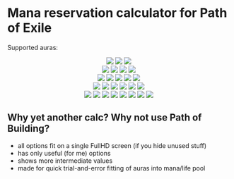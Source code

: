 # Mana reservation calculator for Path of Exile

Supported auras:

<div align="center">
  <img src="https://web.poecdn.com/image/Art/2DArt/SkillIcons/auraregen.png">
  <img src="https://web.poecdn.com/image/Art/2DArt/SkillIcons/auramana.png">
  <img src="https://web.poecdn.com/image/Art/2DArt/SkillIcons/auracrit.png"><br>
  <img src="https://web.poecdn.com/image/Art/2DArt/SkillIcons/AvianAspect.png">
  <img src="https://web.poecdn.com/image/Art/2DArt/SkillIcons/CatAspect.png">
  <img src="https://web.poecdn.com/image/Art/2DArt/SkillIcons/CrabAspect.png">
  <img src="https://web.poecdn.com/image/Art/2DArt/SkillIcons/SpiderAspect.png"><br>
  <img src="https://web.poecdn.com/image/Art/2DArt/SkillIcons/HeraldofAsh.png">
  <img src="https://web.poecdn.com/image/Art/2DArt/SkillIcons/HeraldofIce.png">
  <img src="https://web.poecdn.com/image/Art/2DArt/SkillIcons/HeraldofThunder.png">
  <img src="https://web.poecdn.com/image/Art/2DArt/SkillIcons/HeraldOfLight.png">
  <img src="https://web.poecdn.com/image/Art/2DArt/SkillIcons/HeraldOfAgony.png"><br>
  <img src="https://web.poecdn.com/image/Art/2DArt/SkillIcons/aurafire.png">
  <img src="https://web.poecdn.com/image/Art/2DArt/SkillIcons/auracold.png">
  <img src="https://web.poecdn.com/image/Art/2DArt/SkillIcons/auralightning.png">
  <img src="https://web.poecdn.com/image/Art/2DArt/SkillIcons/DeliriumAura.png">
  <img src="https://web.poecdn.com/image/Art/2DArt/SkillIcons/auradamage.png">
  <img src="https://web.poecdn.com/image/Art/2DArt/SkillIcons/SpellDamageAura.png"><br>
  <img src="https://web.poecdn.com/image/Art/2DArt/SkillIcons/auraresist.png">
  <img src="https://web.poecdn.com/image/Art/2DArt/SkillIcons/aurafireresist.png">
  <img src="https://web.poecdn.com/image/Art/2DArt/SkillIcons/auracoldresist.png">
  <img src="https://web.poecdn.com/image/Art/2DArt/SkillIcons/auralightningresist.png">
  <img src="https://web.poecdn.com/image/Art/2DArt/SkillIcons/auraarmour.png">
  <img src="https://web.poecdn.com/image/Art/2DArt/SkillIcons/auraenergy.png">
  <img src="https://web.poecdn.com/image/Art/2DArt/SkillIcons/auraevasion.png">
  <img src="https://web.poecdn.com/image/Art/2DArt/SkillIcons/auraspeed.png">

</div align="center">

## Why yet another calc? Why not use Path of Building?

- all options fit on a single FullHD screen (if you hide unused stuff)
- has only useful (for me) options
- shows more intermediate values
- made for quick trial-and-error fitting of auras into mana/life pool
